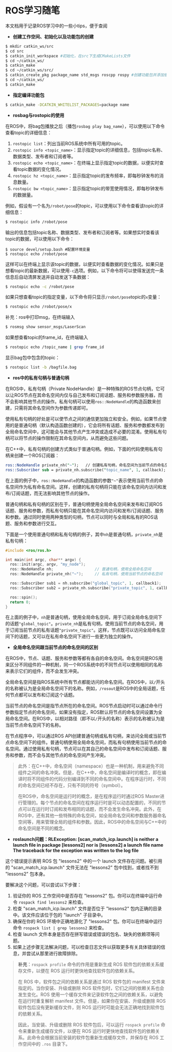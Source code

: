 # ROS学习随笔

本文档用于记录ROS学习中的一些小tips，便于查阅

- **创建工作空间、初始化以及功能包的创建**

```bash
$ mkdir catkin_ws/src
$ cd src
$ catkin_init_workspace #初始化，在src下生成CMakeLists文件
$ cd ~/catkin_ws/
$ catkin_make 
$ cd ~/catkin_ws/src/
$ catkin_create_pkg package_name std_msgs roscpp rospy #创建功能包并添加依赖
$ cd ~/catkin_ws/
$ catkin_make
```

- **指定编译功能包**

```bash
$ catkin_make -DCATKIN_WHITELIST_PACKAGES=package name
```

- **rosbag与rostopic的使用**

在ROS中，将bag包播放之后（播包`rosbag play bag_name`），可以使用以下命令查看topic的详细信息：

1. `rostopic list`：列出当前ROS系统中所有可用的topic。
2. `rostopic info <topic_name>`：显示指定topic的详细信息，包括topic名称、数据类型、发布者和订阅者等。
3. `rostopic echo <topic_name>`：在终端上显示指定topic的数据，以便实时查看topic数据的变化情况。
4. `rostopic hz <topic_name>`：显示指定topic的发布频率，即每秒钟发布的消息数量。
5. `rostopic bw <topic_name>`：显示指定topic的带宽使用情况，即每秒钟发布的数据量。

例如，假设有一个名为`/robot/pose`的topic，可以使用以下命令查看该topic的详细信息：

```bash
$ rostopic info /robot/pose
```

输出的信息包括topic名称、数据类型、发布者和订阅者等。如果想实时查看该topic的数据，可以使用以下命令：

```shell
$ source devel/setup.bash #配置环境变量
$ rostopic echo /robot/pose
```

这样可以在终端上显示该topic的数据，以便实时查看数据的变化情况。如果只是想看topic的最新数据，可以使用`-c`选项。例如，以下命令将可以使得发送完一条信息后自动清屏发送并自动发送下条数据：

```bash
$ rostopic echo -c /robot/pose
```

如果只想查看topic的指定变量，以下命令将只显示`/robot/pose`topic的`x`变量：

```bash
$ rostopic echo /robot/pose/x
```

补充：ros中打印msg，在终端输入

```bash
$ rosmsg show sensor_msgs/LaserScan
```

如果想查看topic的frame_id，在终端输入

```bash
$ rostopic echo /topic_name | grep frame_id
```

显示bag包中包含的topic：

```bash
$ rostopic list -b /bagfile.bag
```



- **ros中的私有句柄与普通句柄**

在ROS中，私有句柄（Private NodeHandle）是一种特殊的ROS节点句柄，它可以让ROS节点在其命名空间内仅与自己发布和订阅话题、服务和参数服务器，而不会影响其他节点的操作。私有句柄可以使用`ros::NodeHandle`的构造函数来创建，只需将其命名空间作为参数传递即可。

使用私有句柄的好处是可以使节点之间的通信更加独立和安全。例如，如果节点使用的是普通句柄（默认构造函数创建的），它会将所有话题、服务和参数都发布到全局命名空间中，这可能会与其他节点产生冲突或造成不必要的混淆。使用私有句柄可以将节点的操作限制在其命名空间内，从而避免这些问题。

在C++中，私有句柄的创建方式类似于普通句柄。例如，下面的代码使用私有句柄来创建一个ROS订阅器：

```perl
ros::NodeHandle private_nh("~");   // 创建私有句柄，命名空间为当前节点的命名空间
ros::Subscriber sub = private_nh.subscribe("topic_name", 1, callback);
```

在上面的例子中，`ros::NodeHandle`的构造函数的参数`"~"`表示使用当前节点的命名空间作为私有命名空间。这样，创建的私有句柄将只能在该命名空间内访问和发布/订阅话题，而无法影响其他节点的操作。

普通句柄和私有句柄的区别在于，普通句柄使用全局命名空间来发布和订阅ROS话题、服务和参数，而私有句柄只能在其命名空间内访问和发布/订阅话题、服务和参数。通过同时使用两种类型的句柄，节点可以同时与全局和私有的ROS话题、服务和参数进行交互。

下面是一个使用普通句柄和私有句柄的例子，其中`nh`是普通句柄，`private_nh`是私有句柄：

```c++
#include <ros/ros.h>

int main(int argc, char** argv) {
  ros::init(argc, argv, "my_node");
  ros::NodeHandle nh;                  // 普通句柄，使用全局命名空间
  ros::NodeHandle private_nh("~");     // 私有句柄，使用当前节点的命名空间

  ros::Subscriber sub1 = nh.subscribe("global_topic", 1, callback1);         // 在全局命名空间下订阅话题
  ros::Subscriber sub2 = private_nh.subscribe("private_topic", 1, callback2); // 在私有命名空间下订阅话题

  ros::spin();
  return 0;
}
```

在上面的例子中，`nh`是普通句柄，使用全局命名空间，用于订阅全局命名空间下的话题`"global_topic"`。`private_nh`是私有句柄，使用当前节点的命名空间，用于订阅当前节点的私有话题`"private_topic"`。这样，节点既可以访问全局命名空间下的话题，又可以在私有命名空间下进行一些更为独立的操作。

- **全局命名空间跟当前节点的命名空间的区别**

在ROS中，节点、话题、服务和参数等都有各自的命名空间。命名空间是ROS用来区分不同组件的一种机制，同一个ROS系统中的不同节点可以使用相同的名称来表示它们的组件，而不会发生冲突。

全局命名空间是指ROS系统中所有节点都能访问的命名空间。在ROS中，以`/`开头的名称被认为是全局命名空间下的名称。例如，`/rosout`是ROS中的全局话题，任何节点都可以发布和订阅这个话题。

当前节点的命名空间是指节点所在的命名空间。ROS节点启动时可以通过命令行参数指定节点的命名空间，如果没有指定，ROS默认将节点的命名空间设置为全局命名空间。在ROS中，以相对路径（即不以`/`开头的名称）表示的名称被认为是当前节点命名空间下的名称。

在节点程序中，可以通过ROS API创建普通句柄或私有句柄，来访问全局或当前节点命名空间下的组件。普通句柄使用全局命名空间，而私有句柄使用当前节点的命名空间。通过使用私有句柄，节点可以在其自己的命名空间中发布和订阅话题、服务和参数，而不会与其他节点的命名空间产生冲突。

> 此外：在C++中，命名空间（namespace）也是一种机制，用来避免不同组件之间的命名冲突。但是，在C++中，命名空间是编译时的概念，即在编译时将不同组件的代码分别编译到不同的命名空间中。在程序运行时，不同的命名空间已经不存在，只有不同的符号（symbol）。
>
> 在ROS中，命名空间是运行时的概念，是在程序运行时通过ROS Master进行管理的。每个节点的命名空间在程序运行时是可以动态配置的，不同的节点可以在运行时订阅和发布相同的话题，而不会发生命名冲突。此外，在ROS中，还有其他一些特殊的命名空间，如全局命名空间和参数服务器命名空间等，用来管理全局的组件和参数。因此，ROS中的命名空间与C++中的命名空间是不同的概念。

- **roslaunch问题：RLException: [scan_match_icp.launch] is neither a launch file in package [lessons2] nor is [lessons2] a launch file name The traceback for the exception was written to the log file**

这个错误提示表明 ROS 包 "lessons2" 中的一个 launch 文件存在问题。被引用的 "scan_match_icp.launch" 文件无法在 "lessons2" 包中找到，或者找不到 "lessons2" 包本身。

要解决这个问题，可以尝试以下步骤：

1. 验证你的 ROS 工作空间中是否存在 "lessons2" 包。你可以在终端中运行命令 `rospack find lessons2` 来检查。
2. 检查 "scan_match_icp.launch" 文件是否位于 "lessons2" 包内正确的目录中。该文件应该位于包的 "launch" 子目录中。
3. 确保在你的 ROS 环境中正确地源化了 "lessons2" 包。你可以在终端中运行命令 `rospack list | grep lessons2` 来检查。
4. 检查 launch 文件本身是否存在拼写错误或错误的包名、缺失的依赖项等问题。
5. 如果上述步骤无法解决问题，可以检查日志文件以获取更多有关具体错误的信息，并尝试从那里进行故障排除。

> **补充**：`rospack profile` 命令的作用是重新生成 ROS 软件包的依赖关系缓存文件，以便在 ROS 运行时更快地查找软件包的依赖关系。
>
> 在 ROS 中，软件包之间的依赖关系是通过 ROS 软件包的 manifest 文件来指定的。当你安装、升级或删除 ROS 软件包时，它们之间的依赖关系也会发生变化。ROS 使用一个缓存文件来记录软件包之间的依赖关系，以避免在运行时重复解析 manifest 文件。但是，如果你在安装、升级或删除 ROS 软件包后没有更新缓存文件，则 ROS 运行时可能会无法正确地找到软件包的依赖关系。
>
> 因此，当安装、升级或删除 ROS 软件包后，可以运行 `rospack profile` 命令来重新生成缓存文件，以便在 ROS 运行时更快地查找软件包的依赖关系。此命令会根据当前安装的软件包重新生成缓存文件，并保存在 ROS 工作空间中的 `.ros` 目录下。
